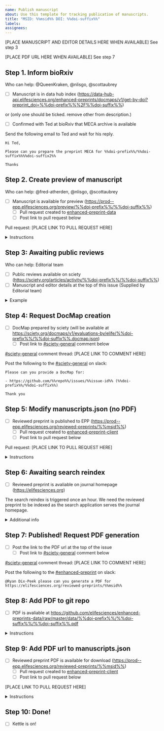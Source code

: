 ```yaml
---
name: Publish manuscript
about: Use this template for tracking publication of manuscripts.
title: "MSID: %%msid%% DOI: %%doi-suffix%%"
labels: 
assignees: 
---
```


[PLACE MANUSCRIPT AND EDITOR DETAILS HERE WHEN AVAILABLE] See step 3

[PLACE PDF URL HERE WHEN AVAILABLE] See step 7

## Step 1. Inform bioRxiv

Who can help: @QueenKraken, @nlisgo, @scottaubrey

- [ ] Manuscript is in data hub index (https://data-hub-api.elifesciences.org/enhanced-preprints/docmaps/v1/get-by-doi?preprint_doi=%%doi-prefix%%%2F%%doi-suffix%%)

or (only one should be ticked. remove other from description.)

- [ ] Confirmed with Ted at bioRxiv that MECA archive is available

Send the following email to Ted and wait for his reply.

```
Hi Ted,

Please can you prepare the preprint MECA for %%doi-prefix%%/%%doi-suffix%%%%doi-suffix2%%

Thanks
```

## Step 2. Create preview of manuscript

Who can help: @fred-atherden, @nlisgo, @scottaubrey

- [ ] Manuscript is available for preview (https://prod--epp.elifesciences.org/preview/%%doi-prefix%%/%%doi-suffix%%)
    - [ ] Pull request created to [enhanced-preprint-data](https://github.com/elifesciences/enhanced-preprints-data/pulls)
    - [ ] Post link to pull request below

Pull request: [PLACE LINK TO PULL REQUEST HERE]

<details>
<summary>Instructions</summary>

```
$ git clone git@github.com:elifesciences/enhanced-preprints-data.git
$ cd enhanced-preprints-data
$ git checkout -b import-%%doi-suffix%% origin/master
$ ./scripts/fetch_meca_archive.sh %%doi-suffix%% incoming/
$ ./scripts/extract_mecas.sh incoming/ data/
$ rm -rf incoming/
$ git add .
$ git commit -m 'import-%%doi-suffix%%'
$ git push -u origin import-%%doi-suffix%%
```

Create pull request: https://github.com/elifesciences/enhance/compare/master...import-%%doi-suffix%%

Merge in after CI passes and reviewing changes.

Manuscript should be available for preview shortly afterwards.

an example with multiple:

```
$ for doi in 2022.06.17.496451 2022.10.29.514266; do ./scripts/fetch_meca_archive.sh $doi incoming/; done
$ ./scripts/extract_mecas.sh incoming/ data/
$ rm -rf incoming/
$ for doi in 2022.06.17.496451 2022.10.29.514266; do git checkout --no-track -b "import-$doi" origin/master; git add data/10.1101/$doi/.; git commit -m "import-$doi"; git push origin "import-$doi"; done; git checkout master;
```
</details>

## Step 3: Awaiting public reviews

Who can help: Editorial team

- [ ] Public reviews available on sciety (https://sciety.org/articles/activity/%%doi-prefix%%/%%doi-suffix%%)
- [ ] Manuscript and editor details at the top of this issue (Supplied by Editorial team)

<details>
<summary>Example</summary>

```
"msas": "Genetics and Genomics", "Neuroscience"
"msid": "84628"
"version": "1"
"preprintDoi": "10.1101/2022.10.28.514241"
"articleType": "Reviewed Preprint"
"status": "Published from the original preprint after peer review and assessment by eLife."

"Reviewed Preprint posted": "2023-01-02"
"Sent for peer review": "2022-10-28"
"Posted to bioRxiv": "2022-11-21" (link: "Go to bioRxiv": "https://www.biorxiv.org/content/10.1101/2022.10.28.514241v1")

Editors:
Reviewing Editor
Michael B Eisen
University of California, Berkeley, United States
Senior Editor
Michael B Eisen
University of California, Berkeley, United States
```

</details>

## Step 4: Request DocMap creation

- [ ] DocMap prepared by sciety (will be available at https://sciety.org/docmaps/v1/evaluations-by/elife/%%doi-prefix%%/%%doi-suffix%%.docmap.json)
    - [ ] Post link to [#sciety-general](https://elifesciences.slack.com/archives/C011EQLKP51) comment below

[#sciety-general](https://elifesciences.slack.com/archives/C011EQLKP51) comment thread: [PLACE LINK TO COMMENT HERE]

Post the following to the [#sciety-general](https://elifesciences.slack.com/archives/C011EQLKP51) on slack:

```
Please can you provide a DocMap for:

- https://github.com/%%repo%%/issues/%%issue-id%% (%%doi-prefix%%/%%doi-suffix%%)

Thank you
```

## Step 5: Modify manuscripts.json (no PDF)

- [ ] Reviewed preprint is published to EPP (https://prod--epp.elifesciences.org/reviewed-preprints/%%msid%%)
    - [ ] Pull request created to [enhanced-preprint-client](https://github.com/elifesciences/enhanced-preprints-client/pulls)
    - [ ] Post link to pull request below

Pull request: [PLACE LINK TO PULL REQUEST HERE]

<details>
<summary>Instructions</summary>

- Visit: https://github.com/elifesciences/enhanced-preprints-client/actions/workflows/publish-manuscript.yaml
- Click: Run workflow
- Complete the form and click Run workflow
- A successful run should result in a new workflow at https://github.com/elifesciences/enhanced-preprints-client/pulls

Example pull request: https://github.com/elifesciences/enhanced-preprints-client/pull/334/files

Once the pull request is merged in it should be available a few minutes later.

</details>

## Step 6: Awaiting search reindex

- [ ] Reviewed preprint is avaliable on journal homepage (https://elifesciences.org)

The search reindex is triggered once an hour. We need the reviewed preprint to be indexed as the search application serves the journal homepage.

<details>
<summary>Additional info</summary>

If needed, the jenkins pipeline to reindex search can be triggered sooner.

https://alfred.elifesciences.org/job/process/job/process-reindex-reviewed-preprints/

</details>

## Step 7: Published! Request PDF generation

- [ ] Post the link to the PDF url at the top of the issue
    - [ ] Post link to [#sciety-general](https://elifesciences.slack.com/archives/C011EQLKP51) comment below

[#sciety-general](https://elifesciences.slack.com/archives/C011EQLKP51) comment thread: [PLACE LINK TO COMMENT HERE]

Post the following to the [#enhanced-preprint](https://elifesciences.slack.com/archives/C03EVJSUA77) on slack:

```
@Ryan Dix-Peek please can you generate a PDF for https://elifesciences.org/reviewed-preprints/%%msid%%
```

## Step 8: Add PDF to git repo

- [ ] PDF is avaliable at https://github.com/elifesciences/enhanced-preprints-data/raw/master/data/%%doi-prefix%%/%%doi-suffix%%/%%doi-suffix%%.pdf

<details>
<summary>Instructions</summary>

Download the PDF and rename to `%%doi-suffix%%.pdf`
Goto: https://github.com/elifesciences/enhanced-preprints-data/upload/master/data/%%doi-prefix%%/%%doi-suffix%%
Upload the file `%%doi-suffix%%.pdf` and commit directly to the master branch

</details>

## Step 9: Add PDF url to manuscripts.json

- [ ] Reviewed preprint PDF is available for download (https://prod--epp.elifesciences.org/reviewed-preprints/%%msid%%)
    - [ ] Pull request created to [enhanced-preprint-client](https://github.com/elifesciences/enhanced-preprints-client/pulls)
    - [ ] Post link to pull request below

[PLACE LINK TO PULL REQUEST HERE]

<details>
<summary>Instructions</summary>

- Visit: https://github.com/elifesciences/enhanced-preprints-client/actions/workflows/add-pdf-url-to-manuscript.yaml
- Click: Run workflow
- Complete the form and click Run workflow
- A successful run should result in a new workflow at https://github.com/elifesciences/enhanced-preprints-client/pulls

Example pull request: https://github.com/elifesciences/enhanced-preprints-client/pull/334/files

Once the pull request is merged in it should be available a few minutes later.

</details>

## Step 10: Done!

- [ ] Kettle is on!
